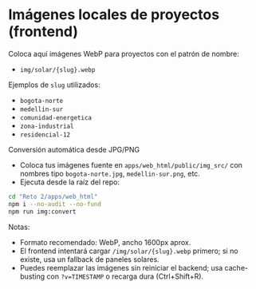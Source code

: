 # Imágenes locales de proyectos (frontend)

Coloca aquí imágenes WebP para proyectos con el patrón de nombre:

- `img/solar/{slug}.webp`

Ejemplos de `slug` utilizados:
- `bogota-norte`
- `medellin-sur`
- `comunidad-energetica`
- `zona-industrial`
- `residencial-12`

Conversión automática desde JPG/PNG
- Coloca tus imágenes fuente en `apps/web_html/public/img_src/` con nombres tipo `bogota-norte.jpg`, `medellin-sur.png`, etc.
- Ejecuta desde la raíz del repo:

```bash
cd "Reto 2/apps/web_html"
npm i --no-audit --no-fund
npm run img:convert
```

Notas:
- Formato recomendado: WebP, ancho 1600px aprox.
- El frontend intentará cargar `/img/solar/{slug}.webp` primero; si no existe, usa un fallback de paneles solares.
- Puedes reemplazar las imágenes sin reiniciar el backend; usa cache-busting con `?v=TIMESTAMP` o recarga dura (Ctrl+Shift+R).
